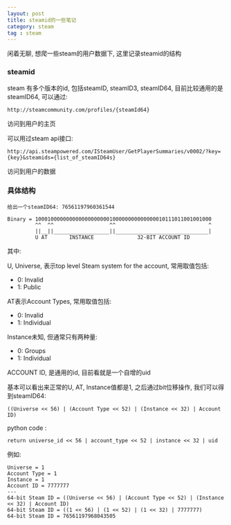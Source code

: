 ```yaml
---
layout: post
title: steamid的一些笔记
category: steam
tag : steam
---
```



闲着无聊, 想爬一些steam的用户数据下, 这里记录steamid的结构

### steamid 

steam 有多个版本的id, 包括steamID, steamID3, steamID64, 目前比较通用的是steamID64, 可以通过: 

```
http://steamcommunity.com/profiles/{steamId64}
```
访问到用户的主页 

可以用过steam api接口: 

```
http://api.steampowered.com/ISteamUser/GetPlayerSummaries/v0002/?key={key}&steamids={list_of_steamID64s}
```

访问到用户的数据


### 具体结构 

```
给出一个steamID64: 76561197960361544    

Binary = 100010000000000000000000100000000000000010111011001001000
         ^^  ^^                  ^^                              ^
         ||__||__________________||______________________________|
         U AT       INSTANCE              32-BIT ACCOUNT ID
```

其中: 

U, Universe, 表示top level Steam system for the account, 常用取值包括:  

* 0: Invalid
* 1: Public 

AT表示Account Types, 常用取值包括: 

* 0: Invalid
* 1: Individual

Instance未知, 但通常只有两种量: 

* 0: Groups
* 1: Individual

ACCOUNT ID, 是通用的id, 目前看就是一个自增的uid 

基本可以看出来正常的U, AT, Instance值都是1, 之后通过bit位移操作, 我们可以得到steamID64: 

```
((Universe << 56) | (Account Type << 52) | (Instance << 32) | Account ID)
```

python code : 

```
return universe_id << 56 | account_type << 52 | instance << 32 | uid
```

例如:

```
Universe = 1    
Account Type = 1    
Instance = 1    
Account ID = 7777777
---
64-bit Steam ID = ((Universe << 56) | (Account Type << 52) | (Instance << 32) | Account ID)
64-bit Steam ID = ((1 << 56) | (1 << 52) | (1 << 32) | 7777777)
64-bit Steam ID = 76561197968043505

```



